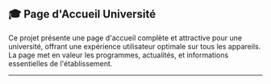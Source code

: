 ## 🎓 Page d'Accueil Université

Ce projet présente une page d'accueil complète et attractive pour une université, offrant une expérience utilisateur optimale sur tous les appareils. 
La page met en valeur les programmes, actualités, et informations essentielles de l'établissement.




---
